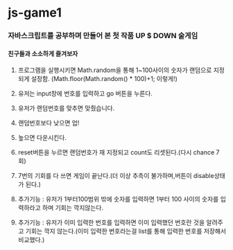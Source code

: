 # js-game1

### 자바스크립트를 공부하며 만들어 본 첫 작품 UP $ DOWN 술게임
#### 친구들과 소소하게 즐겨보자 


1. 프로그램을 실행시키면 Math.random을 통해 1~100사이의 숫자가 
랜덤으로 지정되게 설정함. (Math.floor(Math.random() * 100)+1; 이렇게!)
2. 유저는 input창에 번호를 입력하고 go 버튼을 누른다.
3. 유저가 랜덤번호를 맞추면 맞췄습니다.
4. 랜덤번호보다 낮으면 업!
5. 높으면 다운시킨다.
6. reset버튼을 누르면 랜덤번호가 재 지정되고 count도 리셋된다.(다시 chance 7회)
8. 7번의 기회를 다 쓰면 게임이 끝난다.(더 이상 추측이 불가하며,버튼이 disable상태가 된다.)

9. 추가기능 : 유저가 1부터100범위 밖에 숫자를 입력하면 1부터 100 사이의 
   숫자를 입력하라고 하며 기회는 깍지않는다.

10. 추가기능 : 유저가 이미 입력한 번호를 입력하면 이미 입력했던 번호란 것을 
    알려주고 기회는 깍지 않는다.(이미 입력한 번호라는걸 list를 통해 입력한 번호를 저장해서 비교했다.)







